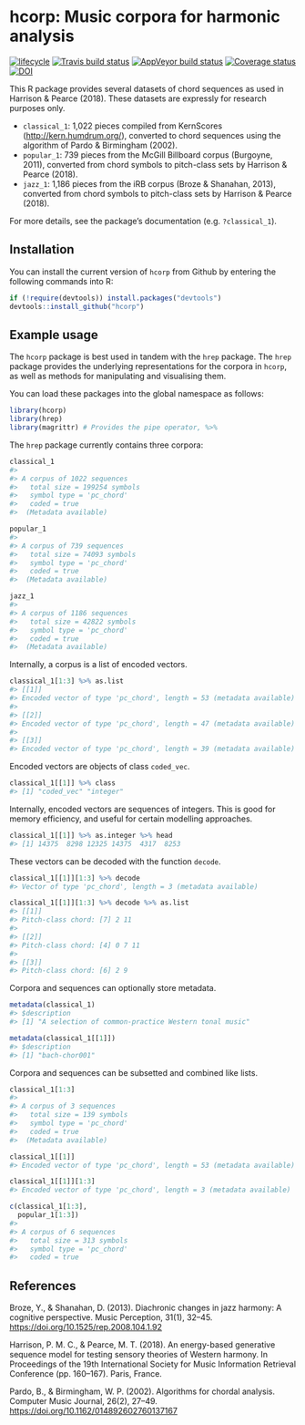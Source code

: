 
<!-- README.md is generated from README.Rmd. Please edit that file -->

# hcorp: Music corpora for harmonic analysis

[![lifecycle](https://img.shields.io/badge/lifecycle-maturing-blue.svg)](https://www.tidyverse.org/lifecycle/#maturing)
[![Travis build
status](https://travis-ci.org/pmcharrison/hcorp.svg?branch=master)](https://travis-ci.org/pmcharrison/hcorp)
[![AppVeyor build
status](https://ci.appveyor.com/api/projects/status/github/pmcharrison/hcorp?branch=master&svg=true)](https://ci.appveyor.com/project/pmcharrison/hcorp)
[![Coverage
status](https://coveralls.io/repos/github/pmcharrison/hcorp/badge.svg)](https://coveralls.io/r/pmcharrison/hcorp?branch=master)
[![DOI](https://zenodo.org/badge/DOI/10.5281/zenodo.2545754.svg)](https://doi.org/10.5281/zenodo.2545754)

This R package provides several datasets of chord sequences as used in
Harrison & Pearce (2018). These datasets are expressly for research
purposes only.

  - `classical_1`: 1,022 pieces compiled from KernScores
    (<http://kern.humdrum.org/>), converted to chord sequences using the
    algorithm of Pardo & Birmingham (2002).
  - `popular_1`: 739 pieces from the McGill Billboard corpus (Burgoyne,
    2011), converted from chord symbols to pitch-class sets by Harrison
    & Pearce (2018).
  - `jazz_1`: 1,186 pieces from the iRB corpus (Broze & Shanahan, 2013),
    converted from chord symbols to pitch-class sets by Harrison &
    Pearce (2018).

For more details, see the package’s documentation (e.g. `?classical_1`).

## Installation

You can install the current version of `hcorp` from Github by entering
the following commands into R:

``` r
if (!require(devtools)) install.packages("devtools")
devtools::install_github("hcorp")
```

## Example usage

The `hcorp` package is best used in tandem with the `hrep` package. The
`hrep` package provides the underlying representations for the corpora
in `hcorp`, as well as methods for manipulating and visualising them.

You can load these packages into the global namespace as follows:

``` r
library(hcorp)
library(hrep)
library(magrittr) # Provides the pipe operator, %>%
```

The `hrep` package currently contains three corpora:

``` r
classical_1
#> 
#> A corpus of 1022 sequences 
#>   total size = 199254 symbols 
#>   symbol type = 'pc_chord'
#>   coded = true 
#>  (Metadata available)

popular_1
#> 
#> A corpus of 739 sequences 
#>   total size = 74093 symbols 
#>   symbol type = 'pc_chord'
#>   coded = true 
#>  (Metadata available)

jazz_1
#> 
#> A corpus of 1186 sequences 
#>   total size = 42822 symbols 
#>   symbol type = 'pc_chord'
#>   coded = true 
#>  (Metadata available)
```

Internally, a corpus is a list of encoded vectors.

``` r
classical_1[1:3] %>% as.list
#> [[1]]
#> Encoded vector of type 'pc_chord', length = 53 (metadata available)
#> 
#> [[2]]
#> Encoded vector of type 'pc_chord', length = 47 (metadata available)
#> 
#> [[3]]
#> Encoded vector of type 'pc_chord', length = 39 (metadata available)
```

Encoded vectors are objects of class `coded_vec`.

``` r
classical_1[[1]] %>% class
#> [1] "coded_vec" "integer"
```

Internally, encoded vectors are sequences of integers. This is good for
memory efficiency, and useful for certain modelling approaches.

``` r
classical_1[[1]] %>% as.integer %>% head
#> [1] 14375  8298 12325 14375  4317  8253
```

These vectors can be decoded with the function `decode`.

``` r
classical_1[[1]][1:3] %>% decode
#> Vector of type 'pc_chord', length = 3 (metadata available)

classical_1[[1]][1:3] %>% decode %>% as.list
#> [[1]]
#> Pitch-class chord: [7] 2 11
#> 
#> [[2]]
#> Pitch-class chord: [4] 0 7 11
#> 
#> [[3]]
#> Pitch-class chord: [6] 2 9
```

Corpora and sequences can optionally store metadata.

``` r
metadata(classical_1)
#> $description
#> [1] "A selection of common-practice Western tonal music"

metadata(classical_1[[1]])
#> $description
#> [1] "bach-chor001"
```

Corpora and sequences can be subsetted and combined like lists.

``` r
classical_1[1:3]
#> 
#> A corpus of 3 sequences 
#>   total size = 139 symbols 
#>   symbol type = 'pc_chord'
#>   coded = true 
#>  (Metadata available)

classical_1[[1]]
#> Encoded vector of type 'pc_chord', length = 53 (metadata available)

classical_1[[1]][1:3]
#> Encoded vector of type 'pc_chord', length = 3 (metadata available)

c(classical_1[1:3],
  popular_1[1:3])
#> 
#> A corpus of 6 sequences 
#>   total size = 313 symbols 
#>   symbol type = 'pc_chord'
#>   coded = true
```

## References

Broze, Y., & Shanahan, D. (2013). Diachronic changes in jazz harmony: A
cognitive perspective. Music Perception, 31(1), 32–45.
<https://doi.org/10.1525/rep.2008.104.1.92>

Harrison, P. M. C., & Pearce, M. T. (2018). An energy-based generative
sequence model for testing sensory theories of Western harmony. In
Proceedings of the 19th International Society for Music Information
Retrieval Conference (pp. 160–167). Paris, France.

Pardo, B., & Birmingham, W. P. (2002). Algorithms for chordal analysis.
Computer Music Journal, 26(2), 27–49.
<https://doi.org/10.1162/014892602760137167>
